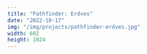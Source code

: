 ```yaml
---
title: "Pathfinder: Erdves"
date: "2022-10-17"
img: "/img/projects/pathfinder-erdves.jpg"
width: 692
height: 1024
---
```

